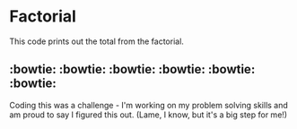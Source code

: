 # Factorial

This code prints out the total from the factorial.
## :bowtie: :bowtie: :bowtie: :bowtie: :bowtie: :bowtie:
Coding this was a challenge - I'm working on my problem solving skills and am proud to say I figured this out. (Lame, I know, but it's a big step for me!)
